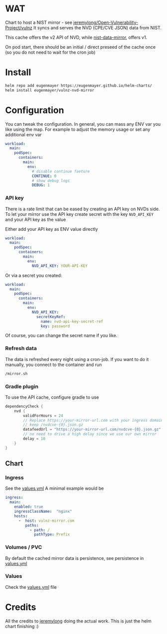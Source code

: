 # WAT

Chart to host a NIST mirror - see [jeremylong/Open-Vulnerability-Project/vulnz](https://github.com/jeremylong/Open-Vulnerability-Project/tree/main/vulnz)
It syncs and serves the NVD (CPE/CVE JSON) data from NIST.

This cache offers the v2 API of NVD, while [nist-data-mirror](../nist-data-mirror), offers v1.

On pod start, there should be an initial / direct preseed of the cache once (so you do not need to wait for the cron job)

# Install

```bash
helm repo add eugenmayer https://eugenmayer.github.io/helm-charts/
helm install eugenmayer/vulnz-nvd-mirror
```

# Configuration
You can tweak the configuration. In general, you can mass any ENV var you like using the map.
For example to adjust the memory usage or set any additional env var

```yaml
workload:
  main:
    podSpec:
      containers:
        main:
          env:
            # disable continue faeture
            CONTINUE: 0
            # show debug logs
            DEBUG: 1
```

### API key

There is a rate limit that can be eased by creating an API key on NVDs side. To let your mirror use the API key create secret
with the key `NVD_API_KEY` and your API key as the value

Either add your API key as ENV value directly
```yaml
workload:
  main:
    podSpec:
      containers:
        main:
          env:
            NVD_API_KEY: YOUR-API-KEY
```

Or via a secret you created:

```yaml
workload:
  main:
    podSpec:
      containers:
        main:
          env:
            NVD_API_KEY:
              secretKeyRef:
                name: nvd-api-key-secret-ref
                key: password
```

Of course, you can change the secret name if you like.

### Refresh data

The data is refreshed every night using a cron-job. If you want to do it manually, you connect to the container and run

```bash
/mirror.sh
```

### Gradle plugin

To use the API cache, configure gradle to use

```groovy
dependencyCheck {
    nvd {
        validForHours = 24
        // Replace https://your-mirror-url.com with your ingress domain / schema
        // keep /nvdcve-{0}.json.gz
        datafeedUrl = "https://your-mirror-url.com/nvdcve-{0}.json.gz"
        // no need to drive a high delay since we use our own mirror
        delay = 10
    }
}
```
## Chart

### Ingress

See the [values.yml](values.yaml) 
A minimal example would be
```yaml
ingress:
  main:
    enabled: true
    ingressClassName:  "nginx"
    hosts:
      -  host: vulnz-mirror.com
         paths:
           - path: /
             pathType: Prefix
```

### Volumes / PVC

By default the cached mirror data is persistence, see persistence in [values.yml](values.yaml)

### Values

Check the [values.yml](values.yaml)  file

# Credits

All the credits to [jeremylong](https://github.com/jeremylong/Open-Vulnerability-Project/vulnz) doing the actual work.
This is just the helm chart finishing :)
